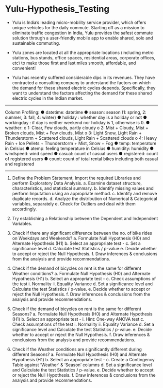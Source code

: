 # Yulu-Hypothesis_Testing
* Yulu is India’s leading micro-mobility service provider, which offers unique vehicles for the daily commute. Starting off as a mission to eliminate traffic congestion in India, Yulu provides the safest commute solution through a user-friendly mobile app to enable shared, solo and sustainable commuting.

* Yulu zones are located at all the appropriate locations (including metro stations, bus stands, office spaces, residential areas, corporate offices, etc) to make those first and last miles smooth, affordable, and convenient!

* Yulu has recently suffered considerable dips in its revenues. They have contracted a consulting company to understand the factors on which the demand for these shared electric cycles depends. Specifically, they want to understand the factors affecting the demand for these shared electric cycles in the Indian market.
____________________________________________________________________________
Column Profiling:
● datetime: datetime
● season: season (1: spring, 2: summer, 3: fall, 4: winter)
● holiday : whether day is a holiday or not
● workingday : if day is neither weekend nor holiday is 1, otherwise is 0.
● weather:
o 1: Clear, Few clouds, partly cloudy
o 2: Mist + Cloudy, Mist + Broken clouds, Mist + Few clouds, Mist
o 3: Light Snow, Light Rain + Thunderstorm + Scattered clouds, Light Rain +
Scattered clouds
o 4: Heavy Rain + Ice Pellets + Thunderstorm + Mist, Snow + Fog
● temp: temperature in Celsius
● atemp: feeling temperature in Celsius
● humidity: humidity
● windspeed: wind speed
● casual: count of casual users
● registered: count of registered users
● count: count of total rental bikes including both casual and registered
____________________________________________________________________________

1. Define the Problem Statement, Import the required Libraries and perform
Exploratory Data Analysis.
a. Examine dataset structure, characteristics, and statistical summary.
b. Identify missing values and perform Imputation using an appropriate method.
c. Identify and remove duplicate records.
d. Analyze the distribution of Numerical & Categorical variables, separately
e. Check for Outliers and deal with them accordingly.

2. Try establishing a Relationship between the Dependent and Independent Variables.

3. Check if there any significant difference between the no. of bike rides on Weekdays
and Weekends?
a. Formulate Null Hypothesis (H0) and Alternate Hypothesis (H1)
b. Select an appropriate test -
c. Set a significance level
d. Calculate test Statistics / p-value
e. Decide whether to accept or reject the Null Hypothesis.
f. Draw inferences & conclusions from the analysis and provide recommendations.

4. Check if the demand of bicycles on rent is the same for different Weather
conditions?
a. Formulate Null Hypothesis (H0) and Alternate Hypothesis (H1)
b. Select an appropriate test -
c. Check assumptions of the test
i. Normality
ii. Equality Variance
d. Set a significance level and Calculate the test Statistics / p-value.
e. Decide whether to accept or reject the Null Hypothesis.
f. Draw inferences & conclusions from the analysis and provide recommendations.

5. Check if the demand of bicycles on rent is the same for different Seasons?
a. Formulate Null Hypothesis (H0) and Alternate Hypothesis (H1)
b. Select an appropriate test -
i. Hint: One-way ANOVA test
c. Check assumptions of the test
i. Normality
ii. Equality Variance
d. Set a significance level and Calculate the test Statistics / p-value.
e. Decide whether to accept or reject the Null Hypothesis.
f. Draw inferences & conclusions from the analysis and provide recommendations.

6. Check if the Weather conditions are significantly different during different Seasons?
a. Formulate Null Hypothesis (H0) and Alternate Hypothesis (H1)
b. Select an appropriate test -
c. Create a Contingency Table against ‘Weather’ & ‘Season’ columns
d. Set a significance level and Calculate the test Statistics / p-value.
e. Decide whether to accept or reject the Null Hypothesis.
f. Draw inferences & conclusions from the analysis and provide recommendations.
